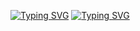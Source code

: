 [![Typing SVG](https://readme-typing-svg.herokuapp.com?font=Fira+Code&size=32&pause=700&color=771EA9&background=DADADA00&random=false&width=440&lines=Software+Developer)](https://git.io/typing-svg)
[![Typing SVG](https://readme-typing-svg.herokuapp.com/demo/?font=&weight=500&size=32&letterSpacing=3px&duration=4500&color=0AD7B8&center=true&lines=Web+Developer)](https://git.io/typing-svg)
